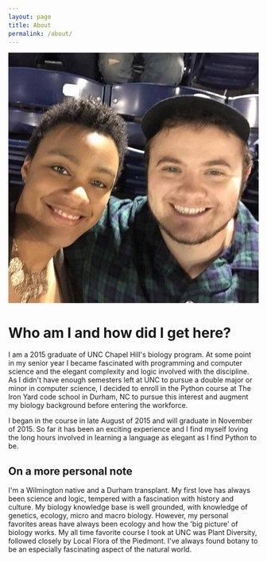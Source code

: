 ```yaml
---
layout: page
title: About
permalink: /about/
---
```


![Ashley and I](/images/ashleyandi.jpg)


# Who am I and how did I get here?

I am a 2015 graduate of UNC Chapel Hill's biology program. At some point in my senior year I became fascinated with programming and computer science and the elegant complexity and logic involved with the discipline. As I didn't have enough semesters left at UNC to pursue a double major or minor in computer science, I decided to enroll in the Python course at The Iron Yard code school in Durham, NC to pursue this interest and augment my biology background before entering the workforce.

 I began in the course in late August of 2015 and will graduate in November of 2015. So far it has been an exciting experience and I find myself loving the long hours involved in learning a language as elegant as I find Python to be.



## On a more personal note

I'm a Wilmington native and a Durham transplant. My first love has always been science and logic, tempered with a fascination with history and culture. My biology knowledge base is well grounded, with knowledge of genetics, ecology, micro and macro biology. However, my personal favorites areas have always been ecology and how the 'big picture' of biology works. My all time favorite course I took at UNC was Plant Diversity, followed closely by Local Flora of the Piedmont. I've always found botany to be an especially fascinating aspect of the natural world.
